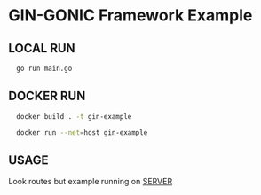 # GIN-GONIC Framework Example

## LOCAL RUN
```bash
  go run main.go
```

## DOCKER RUN
```bash
  docker build . -t gin-example
```
```bash
  docker run --net=host gin-example
```

## USAGE 
Look routes but example running on  [SERVER](http://localhost:8010)

